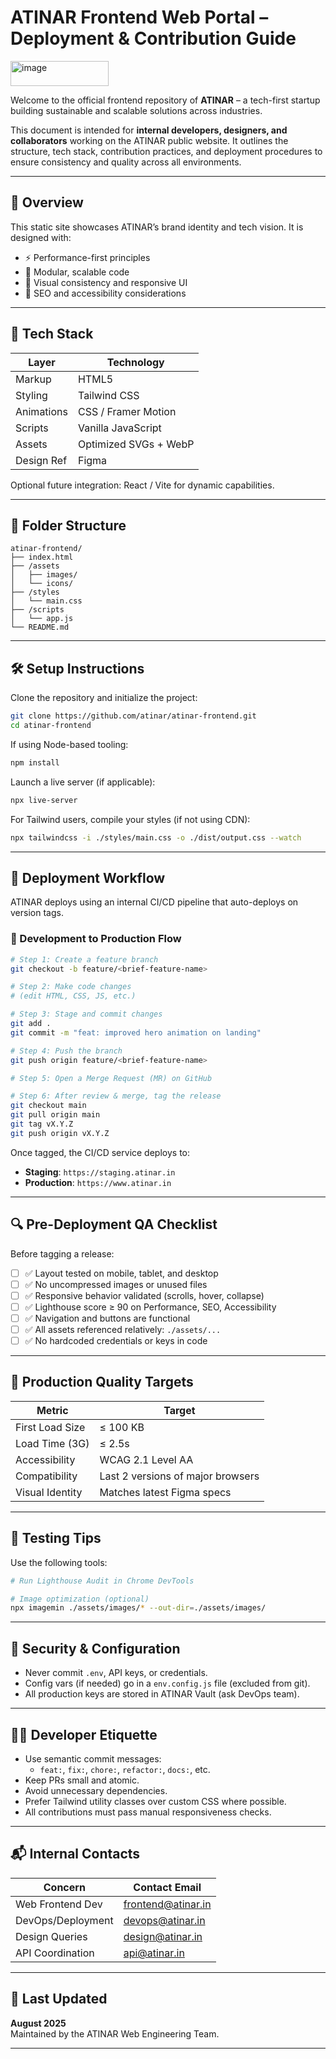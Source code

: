 # ATINAR Frontend Web Portal – Deployment & Contribution Guide
<img width="157" height="40" alt="image" src="https://github.com/user-attachments/assets/6226eb9e-6624-434a-8b1d-8d7e2fe48c53" />

Welcome to the official frontend repository of **ATINAR** – a tech-first startup building sustainable and scalable solutions across industries.

This document is intended for **internal developers, designers, and collaborators** working on the ATINAR public website. It outlines the structure, tech stack, contribution practices, and deployment procedures to ensure consistency and quality across all environments.

---

## 📌 Overview

This static site showcases ATINAR’s brand identity and tech vision. It is designed with:

- ⚡ Performance-first principles  
- 🧩 Modular, scalable code  
- 🎨 Visual consistency and responsive UI  
- 🧠 SEO and accessibility considerations  

---

## 🧱 Tech Stack

| Layer        | Technology           |
|--------------|----------------------|
| Markup       | HTML5                |
| Styling      | Tailwind CSS         |
| Animations   | CSS / Framer Motion  |
| Scripts      | Vanilla JavaScript   |
| Assets       | Optimized SVGs + WebP|
| Design Ref   | Figma                |

Optional future integration: React / Vite for dynamic capabilities.

---

## 📁 Folder Structure

```
atinar-frontend/
├── index.html
├── /assets
│   ├── images/
│   └── icons/
├── /styles
│   └── main.css
├── /scripts
│   └── app.js
└── README.md
```

---

## 🛠️ Setup Instructions

Clone the repository and initialize the project:

```bash
git clone https://github.com/atinar/atinar-frontend.git
cd atinar-frontend
```

If using Node-based tooling:

```bash
npm install
```

Launch a live server (if applicable):

```bash
npx live-server
```

For Tailwind users, compile your styles (if not using CDN):

```bash
npx tailwindcss -i ./styles/main.css -o ./dist/output.css --watch
```

---

## 🚀 Deployment Workflow

ATINAR deploys using an internal CI/CD pipeline that auto-deploys on version tags.

### 🔁 Development to Production Flow

```bash
# Step 1: Create a feature branch
git checkout -b feature/<brief-feature-name>

# Step 2: Make code changes
# (edit HTML, CSS, JS, etc.)

# Step 3: Stage and commit changes
git add .
git commit -m "feat: improved hero animation on landing"

# Step 4: Push the branch
git push origin feature/<brief-feature-name>

# Step 5: Open a Merge Request (MR) on GitHub

# Step 6: After review & merge, tag the release
git checkout main
git pull origin main
git tag vX.Y.Z
git push origin vX.Y.Z
```

Once tagged, the CI/CD service deploys to:

- **Staging**: `https://staging.atinar.in`
- **Production**: `https://www.atinar.in`

---

## 🔍 Pre-Deployment QA Checklist

Before tagging a release:

- [ ] ✅ Layout tested on mobile, tablet, and desktop
- [ ] ✅ No uncompressed images or unused files
- [ ] ✅ Responsive behavior validated (scrolls, hover, collapse)
- [ ] ✅ Lighthouse score ≥ 90 on Performance, SEO, Accessibility
- [ ] ✅ Navigation and buttons are functional
- [ ] ✅ All assets referenced relatively: `./assets/...`
- [ ] ✅ No hardcoded credentials or keys in code

---

## 🎯 Production Quality Targets

| Metric            | Target                            |
|-------------------|-----------------------------------|
| First Load Size   | ≤ 100 KB                          |
| Load Time (3G)    | ≤ 2.5s                            |
| Accessibility     | WCAG 2.1 Level AA                 |
| Compatibility     | Last 2 versions of major browsers |
| Visual Identity   | Matches latest Figma specs        |

---

## 🧪 Testing Tips

Use the following tools:

```bash
# Run Lighthouse Audit in Chrome DevTools

# Image optimization (optional)
npx imagemin ./assets/images/* --out-dir=./assets/images/
```

---

## 🔐 Security & Configuration

- Never commit `.env`, API keys, or credentials.
- Config vars (if needed) go in a `env.config.js` file (excluded from git).
- All production keys are stored in ATINAR Vault (ask DevOps team).

---

## 🧑‍💻 Developer Etiquette

- Use semantic commit messages:
  - `feat:`, `fix:`, `chore:`, `refactor:`, `docs:`, etc.
- Keep PRs small and atomic.
- Avoid unnecessary dependencies.
- Prefer Tailwind utility classes over custom CSS where possible.
- All contributions must pass manual responsiveness checks.

---

## 📬 Internal Contacts

| Concern               | Contact Email        |
|------------------------|----------------------|
| Web Frontend Dev       | frontend@atinar.in   |
| DevOps/Deployment      | devops@atinar.in     |
| Design Queries         | design@atinar.in     |
| API Coordination       | api@atinar.in        |

---

## 📅 Last Updated

**August 2025**  
Maintained by the ATINAR Web Engineering Team.

---
